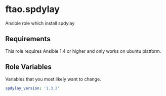 ftao.spdylay
=================

Ansible role which install spdylay

Requirements
------------

This role requires Ansible 1.4 or higher and only works on ubuntu platform.

Role Variables
--------------

Variables that you most likely want to change.

```yaml
spdylay_version: '1.3.2'
```
